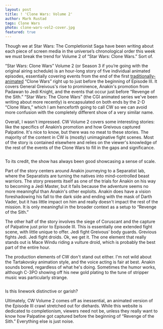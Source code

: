 ```yaml
---
layout: post
title: ! 'Clone Wars: Volume 2'
author: Mark Rustad
tags: Clone Wars
photo: clone-wars-vol2-cover.jpg
featured: true
---
```


Though we at Star Wars: The Completionist Saga have been writing about each piece of screen media in the universe’s chronological order this week we must break the trend for Volume 2 of “Star Wars: Clone Wars.” Sort of.

“Star Wars: Clone Wars” Volume 2 (or Season 3 if you’re going with the original airing schedule) is an hour-long story of five individual animated episodes, essentially covering events from the end of the first <a href="{% post_url 2016-1-25-clone-wars-volume-1 %}">traditionally-animated</a> “Clone Wars” right up to just before the beginning of Episode III. It covers General Greivous's rise to prominence, Anakin's promotion from Padawan to Jedi Knight, and the events that occur just before “Revenge of the Sith.” “Star Wars: The Clone Wars” (the CGI animated series we've been writing about more recently) is encapsulated on both ends by the 2-D “Clone Wars,” which I am henceforth going to call CW so we can avoid more confusion with the completely different show of a very similar name.

Overall, I wasn't impressed. CW Volume 2 covers some interesting stories: like the specifics of Anakin’s promotion and how Greivous captured Palpatine. It's nice to know, but there was no meat to these stories. The majority of the content in CW is (mostly) unimaginative fight scenes. Most of the story is contained elsewhere and relies on the viewer's knowledge of the rest of the events of the Clone Wars to fill in the gaps and significance.

<img src="{{ site.base_url }}/img/clone-wars-v2-1.jpg" alt="" class="post-pic">
<p class="caption">To its credit, the show has always been good showcasing a sense of scale.</p>

Part of the story centers around Anakin journeying to a Separatist lab, where the Separatists are turning the natives into mind-controlled beast warriors. The story presents itself as one of the trials for Anakin on his way to becoming a Jedi Master, but it fails because the adventure seems no more meaningful than Anakin's other exploits. Anakin does have a vision foreshadowing his fall to the dark side and ending with the mask of Darth Vader, but it has little impact on him and really doesn't impact the rest of the mission. It is only meaningful in the broader context as a setup to “Revenge of the Sith.”

The other half of the story involves the siege of Coruscant and the capture of Palpatine just prior to Episode III. This is essentially one extended fight scene, with little unique to offer. Jedi fight Greivous' body guards. Grevious fights Jedi. Jedi fight droids. Ok, we get it. The one element that really stands out is Mace Windu riding a vulture droid, which is probably the best part of the entire hour.

The production elements of CW don't stand out either. I'm not wild about the Tartakovsky animation style, and the voice acting is fair at best. Anakin sounds bored, regardless of what he's doing. Sometimes the humor works, although C-3PO showing off his new gold plating to the tune of stripper music was particularly strange.

<img src="{{ site.base_url }}/img/clone-wars-v2-2.jpg" alt="" class="post-pic">
<p class="caption">Is this linework distinctive or garish?</p>

Ultimately, CW Volume 2 comes off as inessential, an animated version of the Episode III crawl stretched out for diehards. While this website is dedicated to completionism, viewers need not be, unless they really want to know how Palpatine got captured before the beginning of “Revenge of the Sith.” Everything else is just noise.